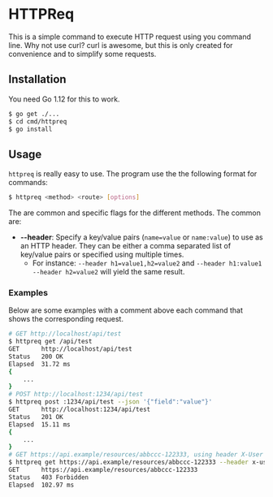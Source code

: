 # HTTPReq

This is a simple command to execute HTTP request using you command line. Why not use curl? curl is awesome, but this is only created for convenience and to simplify some requests.

## Installation

You need Go 1.12 for this to work.

```sh
$ go get ./...
$ cd cmd/httpreq
$ go install
```

## Usage

`httpreq` is really easy to use. The program use the the following format for commands:

```sh
$ httpreq <method> <route> [options]
```

The are common and specific flags for the different methods. The common are:

- **--header**: Specify a key/value pairs (`name=value` or `name:value`) to use as an HTTP header. They can be either a comma separated list of key/value pairs or specified using multiple times.
    * For instance: `--header h1=value1,h2=value2` and `--header h1:value1 --header h2=value2` will yield the same result.

### Examples

Below are some examples with a comment above each command that shows the corresponding request.

```sh
# GET http://localhost/api/test
$ httpreq get /api/test
GET      http://localhost/api/test
Status   200 OK
Elapsed  31.72 ms
{
    ...
}
# POST http://localhost:1234/api/test 
$ httpreq post :1234/api/test --json '{"field":"value"}'
GET      http://localhost:1234/api/test
Status   201 OK
Elapsed  15.11 ms
{
    ...
}
# GET https://api.example/resources/abbccc-122333, using header X-User with value donald
$ httpreq get https://api.example/resources/abbccc-122333 --header x-user=donald
GET      https://api.example/resources/abbccc-122333
Status   403 Forbidden
Elapsed  102.97 ms
```
